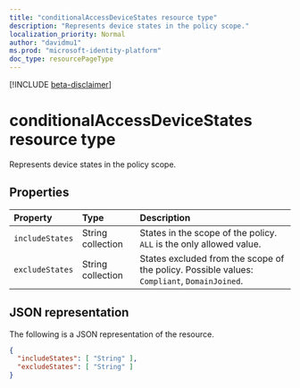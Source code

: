 ```yaml
---
title: "conditionalAccessDeviceStates resource type"
description: "Represents device states in the policy scope."
localization_priority: Normal
author: "davidmu1"
ms.prod: "microsoft-identity-platform"
doc_type: resourcePageType
---
```


[!INCLUDE [beta-disclaimer](../../includes/beta-disclaimer.md)]

# conditionalAccessDeviceStates resource type

Represents device states in the policy scope.

## Properties

| Property | Type | Description |
|:-------- |:---- |:----------- |
| `includeStates` | String collection | States in the scope of the policy. `ALL` is the only allowed value. |
| `excludeStates` | String collection | States excluded from the scope of the policy. Possible values: `Compliant`, `DomainJoined`. |

## JSON representation

The following is a JSON representation of the resource.

<!-- {
  "blockType": "resource",
  "optionalProperties": [
    "includeStates",
    "excludeStates"
  ],
  "@odata.type": "microsoft.graph.conditionalaccessdevicestates"
}-->

```JSON
{
  "includeStates": [ "String" ],
  "excludeStates": [ "String" ]
}
```

<!-- uuid: 8fcb5dbc-d5aa-4681-8e31-b001d5168d79
2015-10-25 14:57:30 UTC -->
<!--
{
  "type": "#page.annotation",
  "description": "conditionalaccessdevicestates resource",
  "keywords": "",
  "section": "documentation",
  "tocPath": "",
  "suppressions": []
}
-->